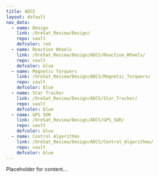 ```yaml
---
title: ADCS
layout: default
nav_data:
  - name: Design
    link: /OreSat_Review/Design/
    repo: vault
    defcolor: red
  - name: Reaction Wheels
    link: /OreSat_Review/Design/ADCS/Reaction_Wheels/
    repo: vault
    defcolor: blue
  - name: Magnetic Torquers
    link: /OreSat_Review/Design/ADCS/Magnetic_Torquers/
    repo: vault
    defcolor: blue
  - name: Star Tracker
    link: /OreSat_Review/Design/ADCS/Star_Tracker/
    repo: vault
    defcolor: blue
  - name: GPS SDR
    link: /OreSat_Review/Design/ADCS/GPS_SDR/
    repo: vault
    defcolor: blue
  - name: Control Algorithms
    link: /OreSat_Review/Design/ADCS/Control_Algorithms/
    repo: vault
    defcolor: blue
---
```



Placeholder for content...
